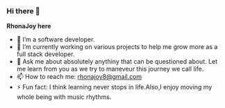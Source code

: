 ### Hi there 👋
**RhonaJoy here**
- 🌱 I’m a software developer.
- 🔭 I’m currently working on various projects to help me grow more as a full stack developer.
- 💬 Ask me about absolutely anythiny that can be questioned about.  Let me learn from you as we try to maneveur this journey we call life.
- 📫 How to reach me: rhonajoy8@gmail.com
- ⚡ Fun fact: I think learning never stops in life.Also,I enjoy moving my whole being with music rhythms.


